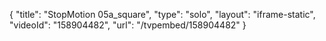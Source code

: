 {
    "title": "StopMotion 05a_square",
    "type": "solo",
    "layout": "iframe-static",
    "videoId": "158904482",
    "url": "\/tvpembed\/158904482"
}